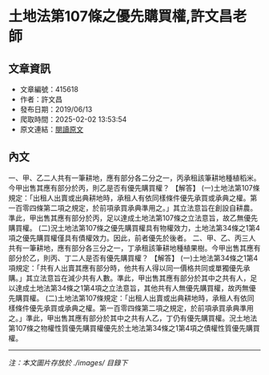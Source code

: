 # 土地法第107條之優先購買權,許文昌老師

## 文章資訊
- 文章編號：415618
- 作者：許文昌
- 發布日期：2019/06/13
- 爬取時間：2025-02-02 13:53:54
- 原文連結：[閱讀原文](https://real-estate.get.com.tw/Columns/detail.aspx?no=415618)

## 內文
一、甲、乙二人共有一筆耕地，應有部分各二分之一，丙承租該筆耕地種植稻米。今甲出售其應有部分於丙，則乙是否有優先購買權？
【解答】
(一)土地法第107條規定：「出租人出賣或出典耕地時，承租人有依同樣條件優先承買或承典之權。第一百零四條第二項之規定，於前項承買承典準用之。」其立法意旨在創設自耕農。準此，甲出售其應有部分於丙，足以達成土地法第107條之立法意旨，故乙無優先購買權。
(二)況土地法第107條之優先購買權具有物權效力，土地法第34條之1第4項之優先購買權僅具有債權效力。因此，前者優先於後者。
二、甲、乙、丙三人共有一筆耕地，應有部分各三分之一，丁承租該筆耕地種植果樹。今甲出售其應有部分於乙，則丙、丁二人是否有優先購買權？
【解答】
(一)土地法第34條之1第4項規定：「共有人出賣其應有部分時，他共有人得以同一價格共同或單獨優先承購。」其立法意旨在減少共有人數。準此，甲出售其應有部分於其中之共有人，足以達成土地法第34條之1第4項之立法意旨，其他共有人無優先購買權，故丙無優先購買權。
(二)土地法第107條規定：「出租人出賣或出典耕地時，承租人有依同樣條件優先承買或承典之權。第一百零四條第二項之規定，於前項承買承典準用之。」準此，甲出售其應有部分於其中之共有人乙，丁仍有優先購買權。況土地法第107條之物權性質優先購買權優先於土地法第34條之1第4項之債權性質優先購買權。

---
*注：本文圖片存放於 ./images/ 目錄下*
